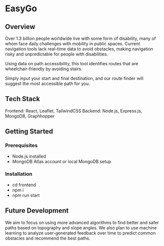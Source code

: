# EasyGo

## Overview
Over 1.3 billion people worldwide live with some form of disability, many of whom face daily challenges with mobility in public spaces. Current navigation tools lack real-time data to avoid obstacles, making navigation risky and unpredictable for people with disabilities.

Using data on path accessibility, this tool identifies routes that are wheelchair-friendly by avoiding stairs.

Simply input your start and final destination, and our route finder will suggest the most accessible path for you.

## Tech Stack
Frontend: React, Leaflet, TailwindCSS
Backend: Node.js, Express.js, MongoDB, Graphhopper

## Getting Started
### Prerequisites
* Node.js installed
* MongoDB Atlas account or local MongoDB setup
### Installation
* cd frontend
* npm i
* npm run start

## Future Development
We aim to focus on using more advanced algorithms to find better and safer paths based on topography and slope angles. We also plan to use machine learning to analyze user-generated feedback over time to predict common obstacles and recommend the best paths.